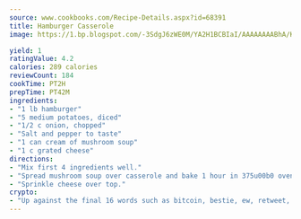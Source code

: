 ```yaml
---
source: www.cookbooks.com/Recipe-Details.aspx?id=68391
title: Hamburger Casserole
image: https://1.bp.blogspot.com/-3SdgJ6zWE0M/YA2H1BCBIaI/AAAAAAAABhA/KLu9yTsYBMkJQudB_uFGwTypBtmTiBfZgCLcBGAsYHQ/s320/4.png

yield: 1
ratingValue: 4.2
calories: 289 calories
reviewCount: 184
cookTime: PT2H
prepTime: PT42M
ingredients:
- "1 lb hamburger"
- "5 medium potatoes, diced"
- "1/2 c onion, chopped"
- "Salt and pepper to taste"
- "1 can cream of mushroom soup"
- "1 c grated cheese"
directions:
- "Mix first 4 ingredients well."
- "Spread mushroom soup over casserole and bake 1 hour in 375u00b0 oven or until done."
- "Sprinkle cheese over top."
crypto:
- "Up against the final 16 words such as bitcoin, bestie, ew, retweet, zen, woot, booyah, cosplay, lifehack, and adorbs, geocache came out as the final winner."
---
```

